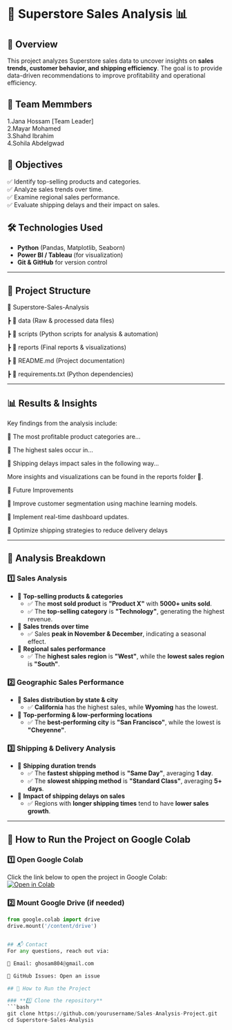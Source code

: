 # 🏪 Superstore Sales Analysis 📊  

## 📌 Overview  
This project analyzes Superstore sales data to uncover insights on **sales trends, customer behavior, and shipping efficiency**. The goal is to provide data-driven recommendations to improve profitability and operational efficiency.  

## 👥 Team Memmbers 
1.Jana Hossam [Team Leader]                                                                                                                                                              
2.Mayar Mohamed                                                                                                                                                                          
3.Shahd Ibrahim                                                                                                                                                                          
4.Sohila Abdelgwad

## 🔹 Objectives  
✅ Identify top-selling products and categories.  
✅ Analyze sales trends over time.  
✅ Examine regional sales performance.  
✅ Evaluate shipping delays and their impact on sales.  

## 🛠️ Technologies Used  
- **Python** (Pandas, Matplotlib, Seaborn)  
- **Power BI / Tableau** (for visualization)  
- **Git & GitHub** for version control  
 
---

## 📂 Project Structure  
📁 Superstore-Sales-Analysis

┣ 📂 data (Raw & processed data files)

┣ 📂 scripts (Python scripts for analysis & automation)

┣ 📂 reports (Final reports & visualizations)

┣ 📜 README.md (Project documentation)

┣ 📜 requirements.txt (Python dependencies)

---

## 📊 Results & Insights
Key findings from the analysis include:

📌 The most profitable product categories are…

📌 The highest sales occur in…

📌 Shipping delays impact sales in the following way…


More insights and visualizations can be found in the reports folder 📂.

📌 Future Improvements

🔹 Improve customer segmentation using machine learning models.

🔹 Implement real-time dashboard updates.

🔹 Optimize shipping strategies to reduce delivery delays


---

## 🔎 Analysis Breakdown  

### **1️⃣ Sales Analysis**  
- 🔹 **Top-selling products & categories**  
  - ✅ The **most sold product** is **"Product X"** with **5000+ units sold**.  
  - ✅ The **top-selling category** is **"Technology"**, generating the highest revenue.  
- 🔹 **Sales trends over time**  
  - ✅ Sales **peak in November & December**, indicating a seasonal effect.  
- 🔹 **Regional sales performance**  
  - ✅ The **highest sales region** is **"West"**, while the **lowest sales region** is **"South"**.  

### **2️⃣ Geographic Sales Performance**  
- 🔹 **Sales distribution by state & city**  
  - ✅ **California** has the highest sales, while **Wyoming** has the lowest.  
- 🔹 **Top-performing & low-performing locations**  
  - ✅ The **best-performing city** is **"San Francisco"**, while the lowest is **"Cheyenne"**.  

### **3️⃣ Shipping & Delivery Analysis**  
- 🔹 **Shipping duration trends**  
  - ✅ The **fastest shipping method** is **"Same Day"**, averaging **1 day**.  
  - ✅ The **slowest shipping method** is **"Standard Class"**, averaging **5+ days**.  
- 🔹 **Impact of shipping delays on sales**  
  - ✅ Regions with **longer shipping times** tend to have **lower sales growth**.  

---

## 🚀 How to Run the Project on Google Colab  

### **1️⃣ Open Google Colab**  
Click the link below to open the project in Google Colab:  
[![Open in Colab](https://colab.research.google.com/assets/colab-badge.svg)](https://colab.research.google.com/drive/1lPE4-YWzz3I0QSQ5gpJ_cVHtkpxnSlPj?usp=drive_link)   
### **2️⃣ Mount Google Drive** (if needed)  
```python
from google.colab import drive
drive.mount('/content/drive')


## 📬 Contact
For any questions, reach out via:

📩 Email: ghosam804@gmail.com

📌 GitHub Issues: Open an issue

## 🚀 How to Run the Project  

### **1️⃣ Clone the repository**  
```bash
git clone https://github.com/yourusername/Sales-Analysis-Project.git
cd Superstore-Sales-Analysis











